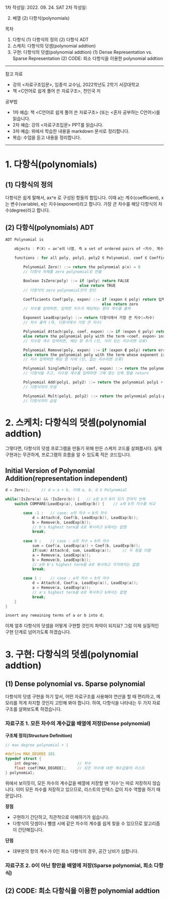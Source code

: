 1차 작성일: 2022. 09. 24. SAT
2차 작성일: 

2. 배열
(2) 다항식(polynomials)

목차
1. 다항식
    (1) 다항식의 정의
    (2) 다항식 ADT
2. 스케치: 다항식의 덧셈(polynomial addtion)
3. 구현: 다항식의 덧셈(polynomial addtion)
    (1) Dense Representation vs. Sparse Representation
    (2) CODE: 희소 다항식을 이용한 polynomial addtion

---

참고 자료
* 강의 <자료구조입문>, 임종석 교수님, 2022학년도 2학기 서강대학교
* 책 <C언어로 쉽게 풀어 쓴 자료구조>, 천인국 저

공부법
* 1차 예습: 책 <C언어로 쉽게 풀어 쓴 자료구조> (또는 <혼자 공부하는 C언어>)를 읽습니다.
* 2차 예습: 강의 <자료구조입문> PPT를 읽습니다.
* 3차 예습: 위에서 학습한 내용을 markdown 문서로 정리합니다.
* 복습: 수업을 듣고 내용을 정리합니다.

---

# 1. 다항식(polynomials)

## (1) 다항식의 정의

다항식은 쉽게 말해서, ax^e 로 구성된 항들의 합입니다.
이때 a는 계수(coefficient), x는 변수(variable), e는 지수(exponent)라고 합니다.
가장 큰 차수를 해당 다항식의 차수(degree)라고 합니다.

## (2) 다항식(polynomials) ADT

``` C
ADT Polynomial is

    objects : P(X) = ax^e의 나열, 즉 a set of ordered pairs of <지수, 계수> (이때, 지수는 양의 정수이다.)
    
    functions : for all poly, poly1, poly2 ∈ Polynomial, coef ∈ Coefficients, expon ∈ Exponents

        Polynomial Zero() ::= return the polynomial p(x) = 0
        // 다항식 자체를 zero polynomial로 만듦

        Boolean IsZero(poly) ::= if (poly) return FALSE
                                 else return TRUE
        // 다항식이 zero polynomial인지 판단

        Coefficients Coef(poly, expon) ::= if (expon ∈ poly) return 입력한 지수가 해당하는 항의 계수
                                           else return zero
        // 지수를 입력하면, 입력한 지수가 해당하는 항의 계수를 출력

        Exponent LeadExp(poly) ::= return 다항식에서 가장 큰 지수(=차수)
        // 차수 출력 (즉, 다항식에서 가장 큰 지수)

        Polynomial Attach(poly, coef, expon) ::= if (expon ∈ poly) return error
        else return the polynomial poly with the term <coef, expon> inserted
        // 지수랑 계수 입력하면, 해당 항 추가 (단, 이미 있는 지수라면 오류)

        Polynomial Remove(poly, expon) ::= if (expon ∉ poly) return error
        else return the polynomial poly with the term whose exponent is expon deleted
        // 지수 입력하면 해당 항 삭제 (단, 없는 지수라면 오류)

        Polynomial SingleMult(poly, coef, expon) ::= return the polynomial poly·coef·x^(expon)
        // 다항식을 주고, 지수랑 계수를 입력하면 그에 맞는 단독 항을 return

        Polynomial Add(poly1, poly2) ::= return the polynomial poly1 + poly2
        // 다항식끼리 덧셈

        Polynomial Mult(poly1, poly2) ::= return the polynomial poly1·poly2
        // 다항식끼리 곱셈
```

# 2. 스케치: 다항식의 덧셈(polynomial addtion)

그렇다면, 다항식의 덧셈 프로그램을 만들기 위해 만든 스케치 코드를 살펴봅시다.
실제 구현과는 무관하게, 프로그램의 흐름을 알 수 있도록 적은 코드입니다.

## Initial Version of Polynomial Addition(representation independent)

```c
d = Zero();     // d = a + b, 이때 a, b, d ∈ Polynomial

while(!IsZero(a) && !IsZero(b)) {   // a랑 b가 0이 되기 전까지 반복
    switch COMPARE(LeadExp(a), LeadExp(b)) {    // a와 b의 차수를 비교

        case -1 :   // case: a의 차수 < b의 차수
            d = Attach(d, Coef(b, LeadExp(b)), LeadExp(b));
            b = Remove(b, LeadExp(b));
            // b's highest term을 d로 복사하고 b에서는 없앰
            break;
        
        case 0 :    // case : a의 차수 = b의 차수
            sum = Coef(a, LeadExp(a)) + Coef(b, LeadExp(b));
            if(sum) Attach(d, sum, LeadExp(a));     // 두 항을 더함
            a = Remove(a, LeadExp(a));
            b = Remove(b, LeadExp(b));
            // a와 b's highest term을 d로 복사하고 각각에서는 없앰
            break;

        case 1 :    // case : a의 차수 > b의 차수
            d = Attach(d, Coef(a, LeadExp(a)), LeadExp(a));
            a = Remove(a, LeadExp(a));
            // a's highest term을 d로 복사하고 b에서는 없앰
            break;
    }
}

insert any remaining terms of a or b into d;
```

이제 얼추 다항식의 덧셈을 어떻게 구현할 것인지 파악이 되지요?
그럼 이제 실질적인 구현 단계로 넘어가도록 하겠습니다.


# 3. 구현: 다항식의 덧셈(polynomial addtion)

## (1) Dense polynomial vs. Sparse polynomial

다항식의 덧셈 구현을 하기 앞서, 어떤 자료구조를 사용해야 연산을 할 때 편리하고, 메모리를 적게 차지할 것인지 고민해 봐야 합니다.
하여, 다항식을 나타내는 두 가지 자료 구조를 살펴보도록 하겠습니다.

### 자료구조 1. 모든 차수의 계수값을 배열에 저장(Dense polynomial)

**구조체 정의(Structure Definition)**

```c
// max degree polynomial + 1

#define MAX_DEGREE 101
typedef struct {
    int degree;                 // 차수
    float coef[MAX_DEGREE];     // 모든 차수에 대한 계수값들의 리스트
} polynomial;
```

위에서 보이듯이, 모든 차수의 계수값을 배열에 저장할 땐 '지수'는 따로 저장하지 않습니다.
이미 모든 차수를 저장하고 있으므로, 리스트의 인덱스 값이 지수 역할을 하기 때문입니다.

**장점**
- 구현하기 간단하고, 직관적으로 이해하기가 쉽습니다.
- 다항식의 덧셈이나 뺄셈 시에 같은 차수의 계수를 쉽게 찾을 수 있으므로 알고리즘이 간단해집니다.

**단점**
- 대부분의 항의 계수가 0인 희소 다항식의 경우, 공간 낭비가 심합니다.

### 자료구조 2. 0이 아닌 항만을 배열에 저장(Sparse polynomial, 희소 다항식)






## (2) CODE: 희소 다항식을 이용한 polynomial addtion